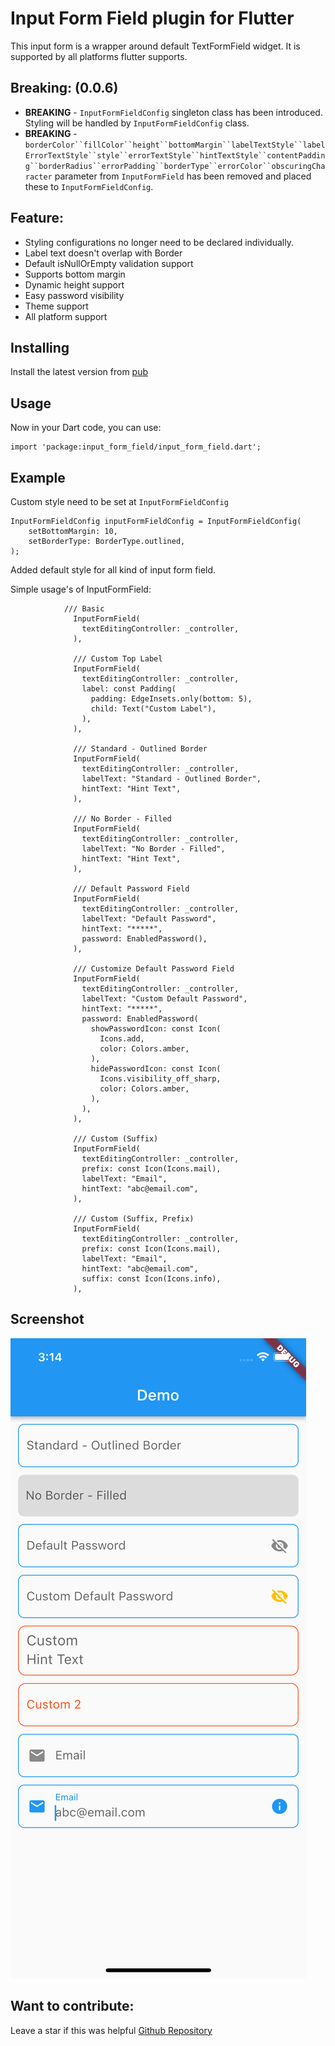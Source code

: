 # Input Form Field plugin for Flutter

This input form is a wrapper around default TextFormField widget. It is supported by all platforms flutter supports.

## Breaking: (0.0.6)
* **BREAKING** - `InputFormFieldConfig` singleton class has been introduced. Styling will be handled by `InputFormFieldConfig` class.
* **BREAKING** - `borderColor``fillColor``height``bottomMargin``labelTextStyle``labelErrorTextStyle``style``errorTextStyle``hintTextStyle``contentPadding``borderRadius``errorPadding``borderType``errorColor``obscuringCharacter` parameter from `InputFormField` has been removed and placed these to `InputFormFieldConfig`.

## Feature: 
- Styling configurations no longer need to be declared individually.
- Label text doesn't overlap with Border 
- Default isNullOrEmpty validation support 
- Supports bottom margin 
- Dynamic height support 
- Easy password visibility 
- Theme support 
- All platform support

## Installing
Install the latest version from [pub](https://pub.dev/packages/input_form_field/install)

## Usage
Now in your Dart code, you can use:
```
import 'package:input_form_field/input_form_field.dart';
```

## Example

Custom style need to be set at `InputFormFieldConfig`
```
InputFormFieldConfig inputFormFieldConfig = InputFormFieldConfig(
    setBottomMargin: 10,
    setBorderType: BorderType.outlined,
);

```
Added default style for all kind of input form field.

Simple usage's of InputFormField:
```
            /// Basic
              InputFormField(
                textEditingController: _controller,
              ),

              /// Custom Top Label
              InputFormField(
                textEditingController: _controller,
                label: const Padding(
                  padding: EdgeInsets.only(bottom: 5),
                  child: Text("Custom Label"),
                ),
              ),

              /// Standard - Outlined Border
              InputFormField(
                textEditingController: _controller,
                labelText: "Standard - Outlined Border",
                hintText: "Hint Text",
              ),

              /// No Border - Filled
              InputFormField(
                textEditingController: _controller,
                labelText: "No Border - Filled",
                hintText: "Hint Text",
              ),

              /// Default Password Field
              InputFormField(
                textEditingController: _controller,
                labelText: "Default Password",
                hintText: "*****",
                password: EnabledPassword(),
              ),

              /// Customize Default Password Field
              InputFormField(
                textEditingController: _controller,
                labelText: "Custom Default Password",
                hintText: "*****",
                password: EnabledPassword(
                  showPasswordIcon: const Icon(
                    Icons.add,
                    color: Colors.amber,
                  ),
                  hidePasswordIcon: const Icon(
                    Icons.visibility_off_sharp,
                    color: Colors.amber,
                  ),
                ),
              ),

              /// Custom (Suffix)
              InputFormField(
                textEditingController: _controller,
                prefix: const Icon(Icons.mail),
                labelText: "Email",
                hintText: "abc@email.com",
              ),

              /// Custom (Suffix, Prefix)
              InputFormField(
                textEditingController: _controller,
                prefix: const Icon(Icons.mail),
                labelText: "Email",
                hintText: "abc@email.com",
                suffix: const Icon(Icons.info),
              ),
```
## Screenshot
![Screenshot](/assets/demo.png)

## Want to contribute:
Leave a star if this was helpful [Github Repository](https://github.com/dinurymomshad/input_form_field)
